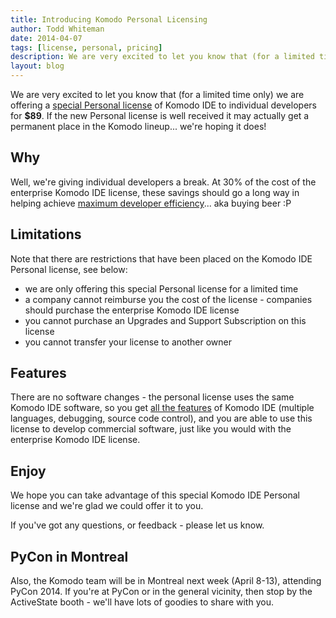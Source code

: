```yaml
---
title: Introducing Komodo Personal Licensing
author: Todd Whiteman
date: 2014-04-07
tags: [license, personal, pricing]
description: We are very excited to let you know that (for a limited time only) we are offering a special Personal license of Komodo IDE to individual developers for $89.
layout: blog
---
```


We are very excited to let you know that (for a limited time only) we are
offering a [special Personal license] of Komodo IDE to individual developers
for **$89**. If the new Personal license is well received it may actually get a
permanent place in the Komodo lineup... we're hoping it does!

[special Personal license]: /buy/

## Why

Well, we're giving individual developers a break. At 30% of the cost of the
enterprise Komodo IDE license, these savings should go a long way in helping
achieve [maximum developer efficiency]... aka buying beer :P

[maximum developer efficiency]: http://xkcd.com/323/

## Limitations

Note that there are restrictions that have been placed on the Komodo IDE
Personal license, see below:
* we are only offering this special Personal license for a limited time
* a company cannot reimburse you the cost of the license - companies should
  purchase the enterprise Komodo IDE license
* you cannot purchase an Upgrades and Support Subscription on this license
* you cannot transfer your license to another owner

## Features

There are no software changes - the personal license uses the same Komodo IDE
software, so you get [all the features] of Komodo IDE (multiple languages,
debugging, source code control), and you are able to use this license to develop
commercial software, just like you would with the enterprise Komodo IDE license.

[all the features]: /features/

## Enjoy

We hope you can take advantage of this special Komodo IDE Personal license and
we're glad we could offer it to you.

If you've got any questions, or feedback - please let us know.

## PyCon in Montreal

Also, the Komodo team will be in Montreal next week (April 8-13), attending
PyCon 2014. If you're at PyCon or in the general vicinity, then stop by the
ActiveState booth - we'll have lots of goodies to share with you.

[PyCon 2014]: https://us.pycon.org/‎
